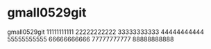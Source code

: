 # gmall0529git
gmall0529git
11111111111
22222222222
33333333333
44444444444
55555555555
66666666666
77777777777
88888888888
